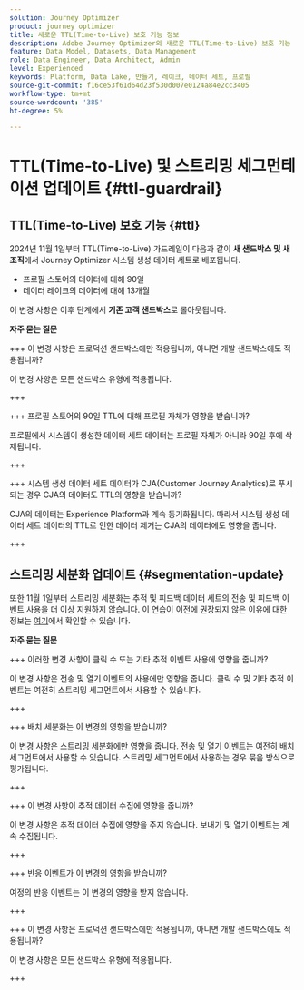 ```yaml
---
solution: Journey Optimizer
product: journey optimizer
title: 새로운 TTL(Time-to-Live) 보호 기능 정보
description: Adobe Journey Optimizer의 새로운 TTL(Time-to-Live) 보호 기능
feature: Data Model, Datasets, Data Management
role: Data Engineer, Data Architect, Admin
level: Experienced
keywords: Platform, Data Lake, 만들기, 레이크, 데이터 세트, 프로필
source-git-commit: f16ce53f61d64d23f530d007e0124a84e2cc3405
workflow-type: tm+mt
source-wordcount: '385'
ht-degree: 5%

---
```



# TTL(Time-to-Live) 및 스트리밍 세그먼테이션 업데이트 {#ttl-guardrail}

## TTL(Time-to-Live) 보호 기능 {#ttl}

2024년 11월 1일부터 TTL(Time-to-Live) 가드레일이 다음과 같이 **새 샌드박스 및 새 조직**&#x200B;에서 Journey Optimizer 시스템 생성 데이터 세트로 배포됩니다.

* 프로필 스토어의 데이터에 대해 90일
* 데이터 레이크의 데이터에 대해 13개월

이 변경 사항은 이후 단계에서 **기존 고객 샌드박스**&#x200B;로 롤아웃됩니다.

**자주 묻는 질문**

+++ 이 변경 사항은 프로덕션 샌드박스에만 적용됩니까, 아니면 개발 샌드박스에도 적용됩니까?

이 변경 사항은 모든 샌드박스 유형에 적용됩니다.

+++


+++ 프로필 스토어의 90일 TTL에 대해 프로필 자체가 영향을 받습니까?

프로필에서 시스템이 생성한 데이터 세트 데이터는 프로필 자체가 아니라 90일 후에 삭제됩니다.

+++

+++ 시스템 생성 데이터 세트 데이터가 CJA(Customer Journey Analytics)로 푸시되는 경우 CJA의 데이터도 TTL의 영향을 받습니까?

CJA의 데이터는 Experience Platform과 계속 동기화됩니다. 따라서 시스템 생성 데이터 세트 데이터의 TTL로 인한 데이터 제거는 CJA의 데이터에도 영향을 줍니다.

+++

## 스트리밍 세분화 업데이트 {#segmentation-update}

또한 11월 1일부터 스트리밍 세분화는 추적 및 피드백 데이터 세트의 전송 및 피드백 이벤트 사용을 더 이상 지원하지 않습니다. 이 연습이 이전에 권장되지 않은 이유에 대한 정보는 [여기](../audience/about-audiences.md#streaming-segmentation-events-guardrails)에서 확인할 수 있습니다.


**자주 묻는 질문**

+++ 이러한 변경 사항이 클릭 수 또는 기타 추적 이벤트 사용에 영향을 줍니까?

이 변경 사항은 전송 및 열기 이벤트의 사용에만 영향을 줍니다. 클릭 수 및 기타 추적 이벤트는 여전히 스트리밍 세그먼트에서 사용할 수 있습니다.

+++

+++ 배치 세분화는 이 변경의 영향을 받습니까?

이 변경 사항은 스트리밍 세분화에만 영향을 줍니다. 전송 및 열기 이벤트는 여전히 배치 세그먼트에서 사용할 수 있습니다. 스트리밍 세그먼트에서 사용하는 경우 묶음 방식으로 평가됩니다.

+++

+++ 이 변경 사항이 추적 데이터 수집에 영향을 줍니까?

이 변경 사항은 추적 데이터 수집에 영향을 주지 않습니다. 보내기 및 열기 이벤트는 계속 수집됩니다.

+++


+++ 반응 이벤트가 이 변경의 영향을 받습니까?

여정의 반응 이벤트는 이 변경의 영향을 받지 않습니다.

+++


+++ 이 변경 사항은 프로덕션 샌드박스에만 적용됩니까, 아니면 개발 샌드박스에도 적용됩니까?

이 변경 사항은 모든 샌드박스 유형에 적용됩니다.

+++